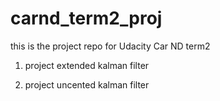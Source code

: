 # carnd_term2_proj
this is the project repo for Udacity Car ND term2

1. project extended kalman filter

2. project uncented kalman filter

